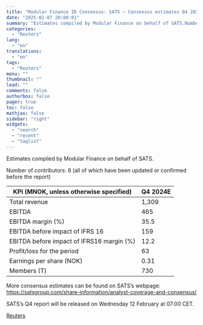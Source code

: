 ```yaml
---
title: "Modular Finance IR Consensus: SATS – Consensus estimates Q4 2024"
date: "2025-02-07 20:00:01"
summary: "Estimates compiled by Modular Finance on behalf of SATS.Number of contributors: 6 (all of which have been updated or confirmed before the report)KPI (MNOK, unless otherwise specified)Q4 2024ETotal revenue1,309EBITDA465EBITDA margin (%)35.5EBITDA before impact of IFRS 16159EBITDA before impact of IFRS16 margin (%)12.2Profit/loss for the period63Earnings per share (NOK)0.31Members (T)730More consensus..."
categories:
  - "Reuters"
lang:
  - "en"
translations:
  - "en"
tags:
  - "Reuters"
menu: ""
thumbnail: ""
lead: ""
comments: false
authorbox: false
pager: true
toc: false
mathjax: false
sidebar: "right"
widgets:
  - "search"
  - "recent"
  - "taglist"
---
```


Estimates compiled by Modular Finance on behalf of SATS.

Number of contributors: 6 (all of which have been updated or confirmed before the report)

| KPI (MNOK, unless otherwise specified) | Q4 2024E |
| --- | --- |
| Total revenue | 1,309 |
| EBITDA | 465 |
| EBITDA margin (%) | 35.5 |
| EBITDA before impact of IFRS 16 | 159 |
| EBITDA before impact of IFRS16 margin (%) | 12.2 |
| Profit/loss for the period | 63 |
| Earnings per share (NOK) | 0.31 |
| Members (T) | 730 |

More consensus estimates can be found on SATS’s webpage: https://satsgroup.com/share-information/analyst-coverage-and-consensus/

SATS’s Q4 report will be released on Wednesday 12 February at 07:00 CET.

[Reuters](https://www.tradingview.com/news/reuters.com,2025-02-07:newsml_MFN2kV4Cy:0-modular-finance-ir-consensus-sats-consensus-estimates-q4-2024/)

